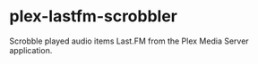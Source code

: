 plex-lastfm-scrobbler
=====================

Scrobble played audio items Last.FM from the Plex Media Server application.
